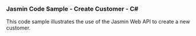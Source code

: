 ### Jasmin Code Sample - Create Customer - C#

This code sample illustrates the use of the Jasmin Web API to create a new customer.